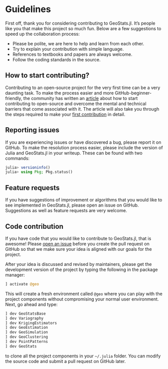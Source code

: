 # Guidelines

First off, thank you for considering contributing to GeoStats.jl.
It’s people like you that make this project so much fun.
Below are a few suggestions to speed up the collaboration process:

- Please be polite, we are here to help and learn from each other.
- Try to explain your contribution with simple language.
- References to textbooks and papers are always welcome.
- Follow the coding standards in the source.

## How to start contributing?

Contributing to an open-source project for the very first time can be a very daunting task.
To make the process easier and more GitHub-beginner-friendly, the community has written
an [article](https://invenia.github.io/blog/2021/01/29/contribute-open-source) about how
to start contributing to open-source and overcome the mental and technical barriers that
come associated with it. The article will also take you through the steps required to make
your [first contribution](https://github.com/firstcontributions/first-contributions) in detail.

## Reporting issues

If you are experiencing issues or have discovered a bug, please
report it on GitHub. To make the resolution process easier, please
include the version of Julia and GeoStats.jl in your writeup.
These can be found with two commands:

```julia
julia> versioninfo()
julia> using Pkg; Pkg.status()
```

## Feature requests

If you have suggestions of improvement or algorithms that you would like
to see implemented in GeoStats.jl, please open an issue on GitHub.
Suggestions as well as feature requests are very welcome.

## Code contribution

If you have code that you would like to contribute to GeoStats.jl,
that is awesome! Please [open an issue](https://github.com/JuliaEarth/GeoStats.jl/issues)
before you create the pull request on GitHub so that we make sure
your idea is aligned with our goals for the project.

After your idea is discussed and revised by maintainers, please get
the development version of the project by typing the following in
the package manager:

```julia
] activate @geo
```

This will create a fresh environment called `@geo` where you can
play with the project components without compromising your normal
user environment. Next, go ahead and type:

```julia
] dev GeoStatsBase
] dev Variography
] dev KrigingEstimators
] dev GeoEstimation
] dev GeoSimulation
] dev GeoClustering
] dev PointPatterns
] dev GeoStats
```

to clone all the project components in your `~/.julia` folder.
You can modify the source code and submit a pull request on
GitHub later.
